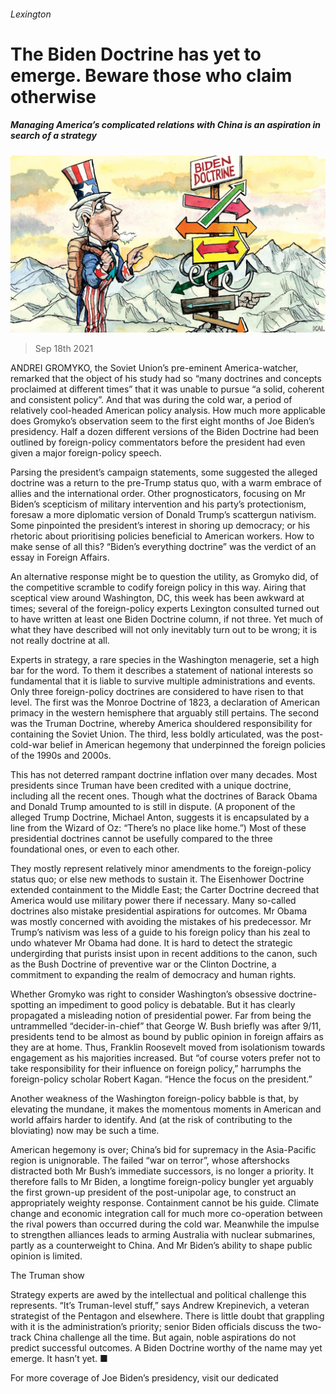 ###### Lexington

# The Biden Doctrine has yet to emerge. Beware those who claim otherwise 

##### Managing America’s complicated relations with China is an aspiration in search of a strategy 

![image](images/20210918_USD001_0.jpg) 

> Sep 18th 2021 

ANDREI GROMYKO, the Soviet Union’s pre-eminent America-watcher, remarked that the object of his study had so “many doctrines and concepts proclaimed at different times” that it was unable to pursue “a solid, coherent and consistent policy”. And that was during the cold war, a period of relatively cool-headed American policy analysis. How much more applicable does Gromyko’s observation seem to the first eight months of Joe Biden’s presidency. Half a dozen different versions of the Biden Doctrine had been outlined by foreign-policy commentators before the president had even given a major foreign-policy speech.

Parsing the president’s campaign statements, some suggested the alleged doctrine was a return to the pre-Trump status quo, with a warm embrace of allies and the international order. Other prognosticators, focusing on Mr Biden’s scepticism of military intervention and his party’s protectionism, foresaw a more diplomatic version of Donald Trump’s scattergun nativism. Some pinpointed the president’s interest in shoring up democracy; or his rhetoric about prioritising policies beneficial to American workers. How to make sense of all this? “Biden’s everything doctrine” was the verdict of an essay in Foreign Affairs.


An alternative response might be to question the utility, as Gromyko did, of the competitive scramble to codify foreign policy in this way. Airing that sceptical view around Washington, DC, this week has been awkward at times; several of the foreign-policy experts Lexington consulted turned out to have written at least one Biden Doctrine column, if not three. Yet much of what they have described will not only inevitably turn out to be wrong; it is not really doctrine at all.

Experts in strategy, a rare species in the Washington menagerie, set a high bar for the word. To them it describes a statement of national interests so fundamental that it is liable to survive multiple administrations and events. Only three foreign-policy doctrines are considered to have risen to that level. The first was the Monroe Doctrine of 1823, a declaration of American primacy in the western hemisphere that arguably still pertains. The second was the Truman Doctrine, whereby America shouldered responsibility for containing the Soviet Union. The third, less boldly articulated, was the post-cold-war belief in American hegemony that underpinned the foreign policies of the 1990s and 2000s.

This has not deterred rampant doctrine inflation over many decades. Most presidents since Truman have been credited with a unique doctrine, including all the recent ones. Though what the doctrines of Barack Obama and Donald Trump amounted to is still in dispute. (A proponent of the alleged Trump Doctrine, Michael Anton, suggests it is encapsulated by a line from the Wizard of Oz: “There’s no place like home.”) Most of these presidential doctrines cannot be usefully compared to the three foundational ones, or even to each other.

They mostly represent relatively minor amendments to the foreign-policy status quo; or else new methods to sustain it. The Eisenhower Doctrine extended containment to the Middle East; the Carter Doctrine decreed that America would use military power there if necessary. Many so-called doctrines also mistake presidential aspirations for outcomes. Mr Obama was mostly concerned with avoiding the mistakes of his predecessor. Mr Trump’s nativism was less of a guide to his foreign policy than his zeal to undo whatever Mr Obama had done. It is hard to detect the strategic undergirding that purists insist upon in recent additions to the canon, such as the Bush Doctrine of preventive war or the Clinton Doctrine, a commitment to expanding the realm of democracy and human rights.

Whether Gromyko was right to consider Washington’s obsessive doctrine-spotting an impediment to good policy is debatable. But it has clearly propagated a misleading notion of presidential power. Far from being the untrammelled “decider-in-chief” that George W. Bush briefly was after 9/11, presidents tend to be almost as bound by public opinion in foreign affairs as they are at home. Thus, Franklin Roosevelt moved from isolationism towards engagement as his majorities increased. But “of course voters prefer not to take responsibility for their influence on foreign policy,” harrumphs the foreign-policy scholar Robert Kagan. “Hence the focus on the president.”

Another weakness of the Washington foreign-policy babble is that, by elevating the mundane, it makes the momentous moments in American and world affairs harder to identify. And (at the risk of contributing to the bloviating) now may be such a time.

American hegemony is over; China’s bid for supremacy in the Asia-Pacific region is unignorable. The failed “war on terror”, whose aftershocks distracted both Mr Bush’s immediate successors, is no longer a priority. It therefore falls to Mr Biden, a longtime foreign-policy bungler yet arguably the first grown-up president of the post-unipolar age, to construct an appropriately weighty response. Containment cannot be his guide. Climate change and economic integration call for much more co-operation between the rival powers than occurred during the cold war. Meanwhile the impulse to strengthen alliances leads to arming Australia with nuclear submarines, partly as a counterweight to China. And Mr Biden’s ability to shape public opinion is limited.

The Truman show

Strategy experts are awed by the intellectual and political challenge this represents. “It’s Truman-level stuff,” says Andrew Krepinevich, a veteran strategist of the Pentagon and elsewhere. There is little doubt that grappling with it is the administration’s priority; senior Biden officials discuss the two-track China challenge all the time. But again, noble aspirations do not predict successful outcomes. A Biden Doctrine worthy of the name may yet emerge. It hasn’t yet. ■

For more coverage of Joe Biden’s presidency, visit our dedicated 

